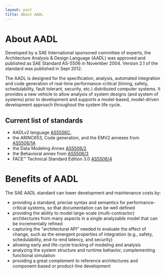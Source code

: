 ```yaml
---
layout: post
title: About AADL
---
```


# About AADL

Developed by a SAE International sponsored committee of experts, the Architecture Analysis & Design Language (AADL) was approved and published as SAE Standard AS-5506 in November 2004. Version 2.1 of the standard was published in Sept 2012.

The AADL is designed for the specification, analysis, automated integration and code generation of real-time performance-critical (timing, safety, schedulability, fault tolerant, security, etc.) distributed computer systems. It provides a new vehicle to allow analysis of system designs (and system of systems) prior to development and supports a model-based, model-driven development approach throughout the system life cycle.

## Current list of standards

* AADLv2 language [AS5506C](https://www.sae.org/standards/content/as5506c/),
* the ARINC653, Code generation, and the EMV2 annexes from [AS5506/1A](https://www.sae.org/standards/content/as5506/1a/)
* the Data Modeling Annex [AS5506/2](https://www.sae.org/standards/content/as5506/2/)
* the Behavioral annex from [AS5506/3](https://www.sae.org/standards/content/as5506/3/)
* FACE™ Technical Standard Edition 3.0 [AS5506/4](https://www.sae.org/standards/content/as5506/4/)

# Benefits of AADL

The SAE AADL standard can lower development and maintenance costs by:

* providing a standard, precise syntax and semantics for performance-critical systems, so that documentation can be well defined
* providing the ability to model large-scale (multi-contractor) architectures from many aspects in a single analyzable model that can be incrementally refined
* capturing the “architectural API” needed to evaluate the effect of change, such as the emergent properties of integration (e.g., safety, schedulability, end-to-end latency, and security)
* allowing early and life-cycle tracking of modeling and analysis
* analyzing the system structure and runtime behavior, complementing functional simulation
* providing a great complement to reference architectures and component-based or product-line development

